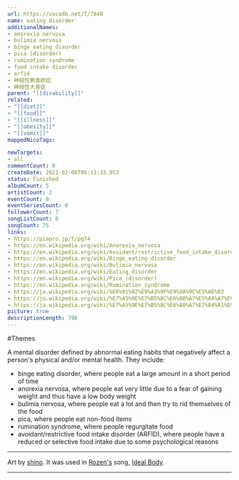 ```yaml
---
url: https://vocadb.net/T/7840
name: eating disorder
additionalNames: 
- anorexia nervosa
- bulimia nervosa
- binge eating disorder
- pica (disorder)
- rumination syndrome
- food intake disorder
- arfid
- 神経性無食欲症
- 神経性大食症
parent: "[[disability]]"
related:
- "[[diet]]"
- "[[food]]"
- "[[illness]]"
- "[[obesity]]"
- "[[vomit]]"
mappedNicoTags:

newTargets:
- all
commentCount: 0
createDate: 2021-02-08T06:13:33.953
status: Finished
albumCount: 5
artistCount: 2
eventCount: 0
eventSeriesCount: 0
followerCount: 7
songListCount: 0
songCount: 75
links: 
- https://piapro.jp/t/pg74
- https://en.wikipedia.org/wiki/Anorexia_nervosa
- https://en.wikipedia.org/wiki/Avoidant/restrictive_food_intake_disorder
- https://en.wikipedia.org/wiki/Binge_eating_disorder
- https://en.wikipedia.org/wiki/Bulimia_nervosa
- https://en.wikipedia.org/wiki/Eating_disorder
- https://en.wikipedia.org/wiki/Pica_(disorder)
- https://en.wikipedia.org/wiki/Rumination_syndrome
- https://ja.wikipedia.org/wiki/%E6%91%82%E9%A3%9F%E9%9A%9C%E5%AE%B3
- https://ja.wikipedia.org/wiki/%E7%A5%9E%E7%B5%8C%E6%80%A7%E5%A4%A7%E9%A3%9F%E7%97%87
- https://ja.wikipedia.org/wiki/%E7%A5%9E%E7%B5%8C%E6%80%A7%E7%84%A1%E9%A3%9F%E6%AC%B2%E7%97%87
picture: true
descriptionLength: 798
---
```


#Themes

A mental disorder defined by abnormal eating habits that negatively affect a person's physical and/or mental health. They include:

- binge eating disorder, where people eat a large amount in a short period of time
- anorexia nervosa, where people eat very little due to a fear of gaining weight and thus have a low body weight
- bulimia nervosa, where people eat a lot and then try to rid themselves of the food
- pica, where people eat non-food items
- rumination syndrome, where people regurgitate food
- avoidant/restrictive food intake disorder (ARFID), where people have a reduced or selective food intake due to some psychological reasons

---
Art by [shino](https://vocadb.net/Ar/34380). It was used in [Rozen's](https://vocadb.net/Ar/33809) song, [Ideal Body](https://vocadb.net/S/133412).

---

